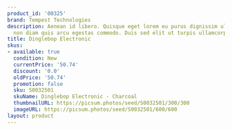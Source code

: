 ```yaml
---
product_id: '00325'
brand: Tempest Technologies
description: Aenean id libero. Quisque eget lorem eu purus dignissim ultricies. Etiam
  non diam quis arcu egestas commodo. Duis sed elit ut turpis ullamcorper feugiat.
title: Dinglebop Electronic
skus:
- available: true
  condition: New
  currentPrice: '50.74'
  discount: '0.0'
  oldPrice: '50.74'
  promotion: false
  sku: S0032501
  skuName: Dinglebop Electronic - Charcoal
  thumbnailURL: https://picsum.photos/seed/S0032501/300/300
  imageURL: https://picsum.photos/seed/S0032501/600/600
layout: product
---
```

